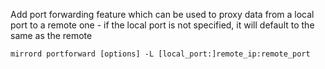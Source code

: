 Add port forwarding feature which can be used to proxy data from a local port to a remote one -
if the local port is not specified, it will default to the same as the remote
```
mirrord portforward [options] -L [local_port:]remote_ip:remote_port
```